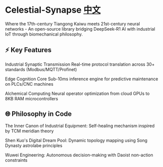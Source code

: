 # Celestial-Synapse **[中文](README_zh.md)**
Where the 17th-century Tiangong Kaiwu meets 21st-century neural networks - An open-source library bridging DeepSeek-R1 AI with industrial IoT through biomechanical philosophy.

## ⚡ Key Features

Industrial Synaptic Transmission
Real-time protocol translation across 30+ standards (Modbus/MQTT/Profinet)

Edge Cognition Core
Sub-10ms inference engine for predictive maintenance on PLCs/CNC machines

Alchemical Computing
Neural operator optimization from cloud GPUs to 8KB RAM microcontrollers

## 🌐 Philosophy in Code

The Inner Canon of Industrial Equipment: Self-healing mechanism inspired by TCM meridian theory

Shen Kuo's Digital Dream Pool: Dynamic topology mapping using Song Dynasty astrolabe principles

Wuwei Engineering: Autonomous decision-making with Daoist non-action constraints
